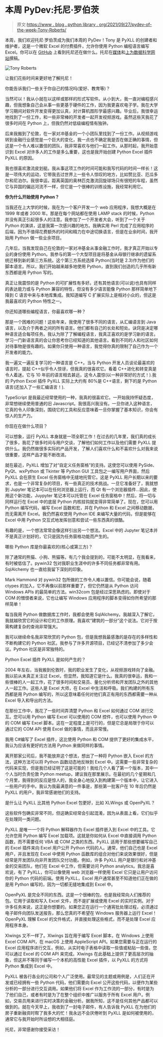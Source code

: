 # 本周 PyDev:托尼·罗伯茨

> 原文:[https://www . blog . python library . org/2021/09/27/pydev-of-the-week-Tony-Roberts/](https://www.blog.pythonlibrary.org/2021/09/27/pydev-of-the-week-tony-roberts/)

本周，我们欢迎托尼·罗伯茨成为我们本周的 PyDev！Tony 是 PyXLL 的创建者和维护者，这是一个微软 Excel 的付费插件，允许你使用 Python 编程语言编写 Excel。你可以在 [GitHub](https://github.com/tonyroberts) 上看到托尼还在做什么。托尼在[媒体](https://pyxll.medium.com/)和[上为数据科学网站](https://towardsdatascience.com/)撰稿。

![Tony Roberts](../Images/eee70ee4080aba61274cf8183472eb41.png)

让我们花些时间来更好地了解托尼！

你能告诉我们一些关于你自己的情况吗(爱好、教育等)？

当然可以！我从小就在以这样或那样的形式写软件。从小到大，我一直对编程感兴趣，但我想象自己会从事一些更基于硬件的工作，因为我更喜欢电子学。我在大学学习期间对软件开发变得更加认真，对计算机图形学最感兴趣。毕业后，我很幸运地找到了一份工作，和一些非常棒的开发者一起开发视频游戏。虽然这些天我花了很多时间在 Python 上，但我仍然对低级编程情有独钟。

后来我搬到了伦敦，在一家对冲基金的一个小团队里找到了一份工作。从视频游戏转到金融行业感觉是一个巨大的变化，我一点也不确定我是否在做正确的事情，但这是一个令人难以置信的团队，我非常喜欢与他们一起工作。从那时起，我开始意识到 Excel 对许多人的工作是多么重要，这也是我开始创建 Python Excel 插件 PyXLL 的原因。

我也很喜欢激流皮划艇。我从事这项工作的时间可能和我写代码的时间一样长！这是一项伟大的运动，它带我去过世界上一些令人惊叹的地方，比如赞比亚、厄瓜多尔和尼泊尔。我很幸运，距离英国的奥林匹克激流回旋球场只有很短的车程，虽然它与异国的偏远河流不一样，但它是一个很棒的训练设施，我经常利用它。

**你为什么开始使用 Python？**

当我还在上大学的时候，我在为一个客户开发一个 web 应用程序，我想大概是在 1999 年或者 2000 年。那是在每个网站都在使用 LAMP stack 的时候，Python 并没有真正引起很多人的注意。我参加了一个开发者大会，听到了一个关于 Python 的演讲，这是我第一次感兴趣的地方。我确实用 Perl 完成了应用程序的后端，因为不值得花费额外的时间和精力在中途切换语言，但是在业余时间，我开始用 Python 做一些业余项目。

几年后，当我发现自己在伦敦的一家对冲基金从事金融工作时，我才真正开始以专业的身份使用 Python。我参与的第一个大型项目是将基金从母银行继承的遗留系统迁移到新的第三方系统。这个第三方系统选择 Python(当时是 2.3)作为他们的脚本语言。所以，我们开始越来越多地使用 Python，直到我们创造的几乎所有新东西都是用 Python 写的。

真正让我震惊的是 Python 的可扩展性有多好。还有其他语言(可以说)也具有同样的表达能力或与 Python 兼容的特性，但没有多少语言能像 Python 那样简单地下降到 C 语言中来与本地库集成。我知道编写 C 扩展实际上是相对小众的，但这是我最喜欢的 Python 特性之一。

你还知道哪些编程语言，你最喜欢哪一种？

那是一个困难的问题！这些年来，我使用了很多不同的语言，从汇编语言到 Java 语言，以及介于两者之间的所有语言。他们都有自己的长处和短处。诀窍是决定哪种语言适合每项任务。我认为除了了解编程语言，我真正喜欢的是学习新的语言。学习一门新语言真的会让你思考你已经知道的其他语言。看到不同的人和社区如何对待事物是很有趣的。如果你只使用一种语言，我觉得你真的限制了自己作为一个开发者的能力。

我一遍又一遍反复学习的一种语言是 C++。当与 Python 开发人员谈论最喜欢的语言时，提起 C++似乎令人惊讶，但我真的很喜欢它。看着 C++进化和转变真是令人着迷。它与 10 年前的语言相去甚远，这令人震惊(以一种非常好的方式！).我的 Python Excel 插件 PyXLL 实际上大约有 80%是 C++语言，剩下的是 Python 语言(还加入了一些汇编语言！).

TypeScript 是我最近经常使用的一种，我真的很喜欢它。一开始我持怀疑态度，非常想继续使用普通的旧 Javascript。我很高兴我没有。一旦你进入这种语言，它真的令人印象深刻，围绕它的工具和反应意味着一旦你掌握了基本知识，你会有惊人的生产力。

你现在在做什么项目？

可以想象，运行 PyXLL 本身就是一项全职工作！在过去的几年里，我们真的成长了很多，我花了很多时间与用户交谈，了解他们如何工作以及他们需要 PyXLL 提供什么。我仍然做很多实际的产品开发，了解人们喜欢什么和不喜欢什么对我来说很重要，这样产品才能不断改进。

就在最近，PyXLL 增加了对“自定义任务窗格”的支持。这使您可以使用 PySide、PyQt、wxPython 或 Tkinter 等 Python GUI 工具包之一编写用户界面，然后 PyXLL 会在原生 Excel 任务窗格中无缝地托管它。这是 PyXLL 用户长期以来的要求，也是一个非常复杂的项目，有一些真正的技术挑战。一旦它准备好了，我就想到 Jupyter 笔记本可以在任何浏览器上运行，而 Qt 有一个浏览器插件...因此，使用这个新功能，Juypyter 笔记本可以托管在 Excel 任务窗格中！然后，将一切与同样运行在 Excel 中的底层 Python 内核挂钩就变得非常简单了。现在，您可以用 Python 编写代码，编写 Excel 函数和宏，并在 Python 和 Excel 之间移动数据，而无需离开 Excel。我仍然喜欢使用 Python IDE 来编写大量的代码，但是能够在 Excel 中用 Python 交互式地发挥创意和尝试一些东西真的很酷。

有趣的是，一个想法常常会像这样引出另一个想法。Excel 中的 Jupyter 笔记本并不是真正计划好的，它只是因为任务窗格功能而产生的。

哪些 Python 库是你最喜欢的(核心或第三方)？

除了通常的熊猫、小狗、熊猫等。有几个我会提到的，可能不太明显，在我看来，有时被低估了。pywin32 包对我职业生涯中的许多不同任务都非常有用。SqlAlchemy 也一直给我留下深刻的印象。

Mark Hammond 对 pywin32 包所做的工作令人难以置信。你可能会说，随着 ctypes 的加入，它不再像以前那样重要了，但它仍然是从 Python 访问 Windows APIs 的最简单的方法。win32com 包是经过深思熟虑的。即使对于 COM 的憎恨者来说，它也让编写 Windows 应用程序的脚本变得如你所希望的那样简单！

每当我用 Python 做数据库工作时，我都会使用 SqlAlchemy。我越深入了解它，我就越欣赏它的设计和它的工作原理。我喜欢“建筑的一部分”这个说法。它对于按需构建复杂的查询非常强大。

我可以继续命名我非常欣赏的 Python 包，但是我想我最感激的是存在的多样性和不断构建它的 Python 社区。我参与了许多开源项目，已经记不清参加了多少会议。Python 社区是非常独特的。

Python Excel 插件 PyXLL 是如何产生的？

2004 年左右，当我搬到伦敦时，我的职业发生了变化，从视频游戏转向了金融。我以前从未真正关注过 Excel，但显然，我知道它是什么。我真的很幸运，我和一些很棒的人一起工作，花了很多时间和交易员、量化分析师和开发团队之外的其他人一起工作。这些人是 Excel 大师，在 Excel 中生活和呼吸。我们构建的所有东西都是用 Python 编写的，所以这意味着任何对他们真正有用的东西都需要一种从 Excel 导入和导出的方法。

在那份工作中，我花了一些时间弄清楚 Python 和 Excel 如何通过 COM 进行交互。您可以用 Python 编写 Excel 可以使用的 COM 控件，也可以使用 Python 中的 COM 编写 Excel 脚本。这在一定程度上是可行的，但是它总是局限于你可以通过它的 COM API 使用 Excel 做的事情，而且非常慢。

我用 C#编写了 Excel 插件，这比使用 Python 和 COM 提供了更好的集成水平，我认为应该有更好的方法用 Python 来做同样的事情。

离开那家公司后，我不能放弃这个想法，想出了一种将 Python 嵌入 Excel 的方法，这种方法可以将 Python 函数动态地反映到 Excel 中。这需要一些非常复杂的代码来实现，但是我已经证明了这是可能的！我给几个人看了第一个版本，其中一个人当时负责伦敦 Python meetup，建议我在那里展示。在最初的几个星期和几个月里，我得到的反应是惊人的，我全身心地投入到构建第一个版本中，让它进入一些用户的手中。我认为我最满意的一件事是，那些第一批客户在 10 年后仍然是 PyXLL 的用户，我非常感谢他们的支持。

是什么让 PyXLL 比其他 Python Excel 包更好，比如 XLWings 或 OpenPyXL？

这些软件包确实非常不同，但这确实经常会引起混淆，因为从表面上看，它们似乎在处理同一类问题。

PyXLL 是唯一一个将 Python 解释器作为 Excel 插件嵌入到 Excel 中的工具。它允许您用 Python 编写 Excel 加载项。这就是你如何从 Excel 中直接调用 Python 函数，而不需要任何 VBA 或 COM 之类的东西。PyXLL 适用于那些想要编写自己的 Excel 插件来向 Excel 用户公开 Python 代码的人。通常，他们自己也是 Excel 用户，并且发现在 Excel 中使用 Python 函数库的组合对他们来说效果很好，但是经常是开发团队向非开发团队交付功能。例如，许多 PyXLL 用户是银行和对冲基金的交易团队，他们在 Excel 中工作，但需要访问 Python analytics。我总是喜欢说，有了 PyXLL，你可以像使用 web 浏览器一样使用 Excel 它只是让用户访问你的 Python 代码的前端。使用 PyXLL，Excel 用户通常甚至不知道他们正在做的是用 Python 编写的，因为一切都无缝地集成到 Excel 中。

OpenPyXL 是完全不同的东西。这是一个很棒的包，也是我经常向人们推荐的包。它用于读取和写入 Excel 文件，而不是扩展或使用 Excel 的实时实例。对于许多任务来说，这正是你想要的。如果您正在运行一个通宵批处理过程，必须通过电子邮件向团队发送报告，那么您真的不希望在 Windows 服务器上运行 Excel！OpenPyXL 理解 Excel 的文件格式，并直接处理这些格式，而不是处理 Excel 应用程序本身。

Xlwings 又不一样了。Xlwings 旨在用于编写 Excel 脚本，在 Windows 上使用 Excel COM API，在 macOS 上使用 AppleScript API。如果您需要与正在运行的 Excel 应用程序进行交互，例如，从实时电子表格中读取一些值或粘贴一些值，您可以通过 Excel 的 COM API 来完成。Xlwings 在此基础上提供了更高层次的抽象，但这并不等同于编写一个本机的高性能 Excel 插件，以 PyXLL 的方式将 Python 集成到 Excel 中。

PyXLL 被各行各业的公司和个人广泛使用。最常见的主题或用例是，人们正在开发或已经拥有一些 Python 代码，他们需要向 Excel 公开这些代码，以便作为某些分析的一部分进行交互调用。如果他们将 Excel 作为工作流的一部分，有时是为了他们自己，或者有时是为了在整个组织中推广以服务于所有 Excel 用户。例如，交易员用来进行实时决策的金融分析。据我所知，这不是任何其他产品都可以做到的。就在今天早上，我收到了一封电子邮件，有人告诉我 PyXLL 在为他们的房子重新融资时帮了我多大的忙！我永远不会厌倦听到 PyXLL 是如何被使用的，通常它与我开始时所设想的大相径庭。

托尼，非常感谢你接受采访！